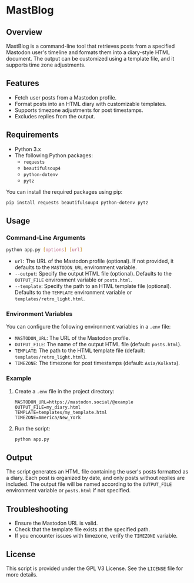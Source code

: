 # MastBlog

## Overview

MastBlog is a command-line tool that retrieves posts from a specified Mastodon user's timeline and formats them into a diary-style HTML document. The output can be customized using a template file, and it supports time zone adjustments.

## Features

- Fetch user posts from a Mastodon profile.
- Format posts into an HTML diary with customizable templates.
- Supports timezone adjustments for post timestamps.
- Excludes replies from the output.

## Requirements

- Python 3.x
- The following Python packages:
  - `requests`
  - `beautifulsoup4`
  - `python-dotenv`
  - `pytz`

You can install the required packages using pip:

```bash
pip install requests beautifulsoup4 python-dotenv pytz
```

## Usage

### Command-Line Arguments

```bash
python app.py [options] [url]
```

- `url`: The URL of the Mastodon profile (optional). If not provided, it defaults to the `MASTODON_URL` environment variable.
- `--output`: Specify the output HTML file (optional). Defaults to the `OUTPUT_FILE` environment variable or `posts.html`.
- `--template`: Specify the path to an HTML template file (optional). Defaults to the `TEMPLATE` environment variable or `templates/retro_light.html`.

### Environment Variables

You can configure the following environment variables in a `.env` file:

- `MASTODON_URL`: The URL of the Mastodon profile.
- `OUTPUT_FILE`: The name of the output HTML file (default: `posts.html`).
- `TEMPLATE`: The path to the HTML template file (default: `templates/retro_light.html`).
- `TIMEZONE`: The timezone for post timestamps (default: `Asia/Kolkata`).

### Example

1. Create a `.env` file in the project directory:

   ```dotenv
   MASTODON_URL=https://mastodon.social/@example
   OUTPUT_FILE=my_diary.html
   TEMPLATE=templates/my_template.html
   TIMEZONE=America/New_York
   ```

2. Run the script:

   ```bash
   python app.py
   ```

## Output

The script generates an HTML file containing the user's posts formatted as a diary. Each post is organized by date, and only posts without replies are included. The output file will be named according to the `OUTPUT_FILE` environment variable or `posts.html` if not specified.

## Troubleshooting

- Ensure the Mastodon URL is valid.
- Check that the template file exists at the specified path.
- If you encounter issues with timezone, verify the `TIMEZONE` variable.

## License

This script is provided under the GPL V3 License. See the `LICENSE` file for more details.
